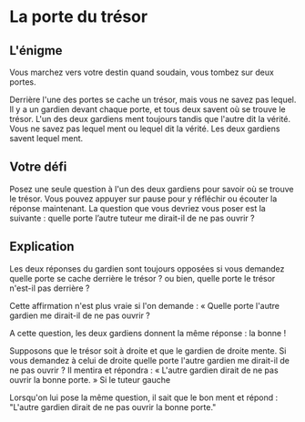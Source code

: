 # La porte du trésor

## L'énigme

Vous marchez vers votre destin quand soudain, vous tombez sur deux portes.

Derrière l'une des portes se cache un trésor, mais vous ne savez pas lequel. Il y a un gardien devant chaque porte, et tous deux savent où se trouve le trésor. L'un des deux gardiens ment toujours tandis que l'autre dit la vérité. Vous ne savez pas lequel ment ou lequel dit la vérité. Les deux gardiens savent lequel ment.

## Votre défi
Posez une seule question à l'un des deux gardiens pour savoir où se trouve le trésor. Vous pouvez appuyer sur pause pour y réfléchir ou écouter la réponse maintenant. La question que vous devriez vous poser est la suivante : quelle porte l’autre tuteur me dirait-il de ne pas ouvrir ?

## Explication
Les deux réponses du gardien sont toujours opposées si vous demandez quelle porte se cache derrière le trésor ? ou bien, quelle porte le trésor n'est-il pas derrière ?

Cette affirmation n'est plus vraie si l'on demande : « Quelle porte l'autre gardien me dirait-il de ne pas ouvrir ?

A cette question, les deux gardiens donnent la même réponse : la bonne !

Supposons que le trésor soit à droite et que le gardien de droite mente. Si vous demandez à celui de droite quelle porte l'autre gardien me dirait-il de ne pas ouvrir ? Il mentira et répondra : « L'autre gardien dirait de ne pas ouvrir la bonne porte. » Si le tuteur gauche

Lorsqu'on lui pose la même question, il sait que le bon ment et répond : "L'autre gardien dirait de ne pas ouvrir la bonne porte."
